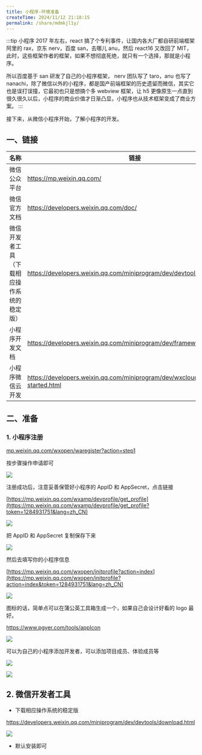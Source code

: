 ```yaml
---
title: 小程序-环境准备
createTime: 2024/11/12 21:18:15
permalink: /share/mdmkjl1y/
---
```


:::tip 小程序
2017 年左右，react 搞了个专利事件，让国内各大厂都自研前端框架阿里的 rax，京东 nerv，百度 san，去哪儿 anu，然后 react16 又改回了 MIT，此时，这些框架作者的框架，如果不想彻底死绝，就只有一个选择，那就是小程序。

所以百度基于 san 研发了自己的小程序框架， nerv 团队写了 taro，anu 也写了 nanachi，除了微信以外的小程序，都是国产前端框架的历史遗留而微信，其实它也是误打误撞，它最初也只是想搞个多 webview 框架，让 h5 更像原生一点直到很久很久以后，小程序的商业价值才日渐凸显，小程序也从技术框架变成了商业方案。
:::

接下来，从微信小程序开始，了解小程序的开发。

## 一、链接

| **名称**                                   | **链接**                                                                            |
| ------------------------------------------ | ----------------------------------------------------------------------------------- |
| 微信公众平台                               | https://mp.weixin.qq.com/                                                           |
| 微信官方文档                               | https://developers.weixin.qq.com/doc/                                               |
| 微信开发者工具（下载相应操作系统的稳定版） | https://developers.weixin.qq.com/miniprogram/dev/devtools/download.html             |
| 小程序开发文档                             | https://developers.weixin.qq.com/miniprogram/dev/framework/                         |
| 小程序微信云开发                           | https://developers.weixin.qq.com/miniprogram/dev/wxcloud/basis/getting-started.html |

## 二、准备

### 1. 小程序注册

[mp.weixin.qq.com/wxopen/waregister?action=step1](https://mp.weixin.qq.com/wxopen/waregister?action=step1)

按步骤操作申请即可

![](./FILES/0-miniapp.md/43e38d0a.png)

注册成功后，注意妥善保管好小程序的 AppID 和 AppSecret，点击链接

[https://mp.weixin.qq.com/wxamp/devprofile/get_profile](https://mp.weixin.qq.com/wxamp/devprofile/get_profile?token=1284931751&lang=zh_CN)

![](./FILES/0-miniapp.md/fb259b46.png)

把 AppID 和 AppSecret 复制保存下来

![](./FILES/0-miniapp.md/aa500de5.png)

然后去填写你的小程序信息

[https://mp.weixin.qq.com/wxopen/initprofile?action=index](https://mp.weixin.qq.com/wxopen/initprofile?action=index&token=1284931751&lang=zh_CN)

![](./FILES/0-miniapp.md/5755eead.png)

图标的话，简单点可以在蒲公英工具箱生成一个，如果自己会设计好看的 logo 最好。

https://www.pgyer.com/tools/appIcon

![](./FILES/0-miniapp.md/d0617992.png)

可以为自己的小程序添加开发者，可以添加项目成员、体验成员等

![](./FILES/0-miniapp.md/30bcc6cd.png)

![](./FILES/0-miniapp.md/cc15ffe0.png)

## 2. 微信开发者工具

- 下载相应操作系统的稳定版

https://developers.weixin.qq.com/miniprogram/dev/devtools/download.html

![](./FILES/0-miniapp.md/5c2b6220.png)

- 默认安装即可
  <!-- - 一定要多看官方文档！！！ -->
  <!-- - 完成如图所示和视频演示效果 -->

<!-- ![](./FILES/0-miniapp.md/e72588a1.png) -->

<!-- 如果喜欢编辑器的深色模式，如图菜单选择即可 -->

